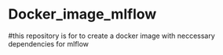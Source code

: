 # Docker_image_mlflow
#this repository is for to create a docker image with neccessary dependencies for mlflow

